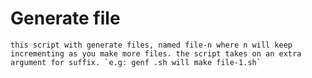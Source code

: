 # Generate file

    this script with generate files, named file-n where n will keep incrementing as you make more files. the script takes on an extra argument for suffix. `e.g: genf .sh will make file-1.sh`
